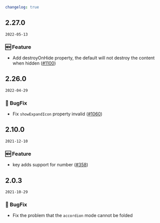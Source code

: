 ```yaml
changelog: true
```

## 2.27.0

`2022-05-13`

### 🆕 Feature

- Add destroyOnHide property, the default will not destroy the content when hidden ([#1100](https://github.com/arco-design/arco-design-vue/pull/1100))


## 2.26.0

`2022-04-29`

### 🐛 BugFix

- Fix `showExpandIcon` property invalid ([#1060](https://github.com/arco-design/arco-design-vue/pull/1060))


## 2.10.0

`2021-12-10`

### 🆕 Feature

- key adds support for number ([#358](https://github.com/arco-design/arco-design-vue/pull/358))


## 2.0.3

`2021-10-29`

### 🐛 BugFix

- Fix the problem that the `accordion` mode cannot be folded
